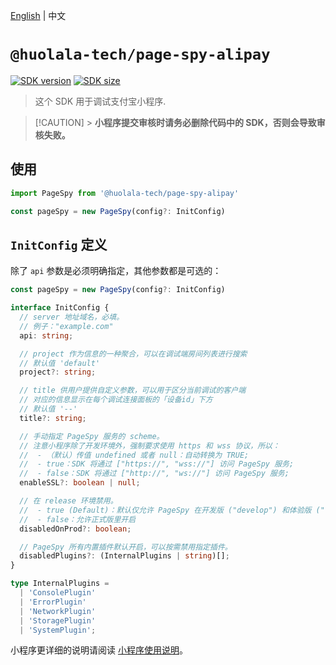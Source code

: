 [npm-image]: https://img.shields.io/npm/v/@huolala-tech/page-spy-alipay?logo=npm&label=version
[npm-url]: https://www.npmjs.com/package/@huolala-tech/page-spy-alipay
[minified-image]: https://img.shields.io/bundlephobia/min/@huolala-tech/page-spy-alipay
[minified-url]: https://unpkg.com/browse/@huolala-tech/page-spy-alipay/dist/iife/index.min.js

[English](./README.md) | 中文

# `@huolala-tech/page-spy-alipay`

[![SDK version][npm-image]][npm-url]
[![SDK size][minified-image]][minified-url]

> 这个 SDK 用于调试支付宝小程序.

> [!CAUTION] > **小程序提交审核时请务必删除代码中的 SDK，否则会导致审核失败。**

## 使用

```ts
import PageSpy from '@huolala-tech/page-spy-alipay'

const pageSpy = new PageSpy(config?: InitConfig)
```

## `InitConfig` 定义

除了 `api` 参数是必须明确指定，其他参数都是可选的：

```ts
const pageSpy = new PageSpy(config?: InitConfig)

interface InitConfig {
  // server 地址域名，必填。
  // 例子："example.com"
  api: string;

  // project 作为信息的一种聚合，可以在调试端房间列表进行搜索
  // 默认值 'default'
  project?: string;

  // title 供用户提供自定义参数，可以用于区分当前调试的客户端
  // 对应的信息显示在每个调试连接面板的「设备id」下方
  // 默认值 '--'
  title?: string;

  // 手动指定 PageSpy 服务的 scheme。
  // 注意小程序除了开发环境外，强制要求使用 https 和 wss 协议，所以：
  //  - （默认）传值 undefined 或者 null：自动转换为 TRUE;
  //  - true：SDK 将通过 ["https://", "wss://"] 访问 PageSpy 服务;
  //  - false：SDK 将通过 ["http://", "ws://"] 访问 PageSpy 服务;
  enableSSL?: boolean | null;

  // 在 release 环境禁用。
  //  - true (Default)：默认仅允许 PageSpy 在开发版 ("develop") 和体验版 ("trial") 使用
  //  - false：允许正式版里开启
  disabledOnProd?: boolean;

  // PageSpy 所有内置插件默认开启，可以按需禁用指定插件。
  disabledPlugins?: (InternalPlugins | string)[];
}

type InternalPlugins =
  | 'ConsolePlugin'
  | 'ErrorPlugin'
  | 'NetworkPlugin'
  | 'StoragePlugin'
  | 'SystemPlugin';

```

小程序更详细的说明请阅读 [小程序使用说明](https://github.com/HuolalaTech/page-spy/wiki/%E5%B0%8F%E7%A8%8B%E5%BA%8F%E4%BD%BF%E7%94%A8%E8%AF%B4%E6%98%8E)。
